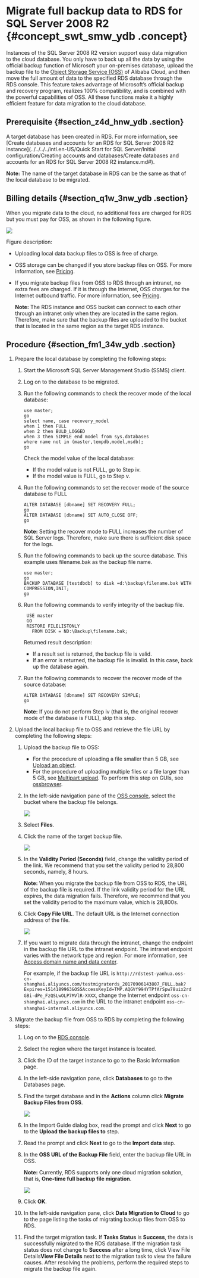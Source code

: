 # Migrate full backup data to RDS for SQL Server 2008 R2 {#concept_swt_smw_ydb .concept}

Instances of the SQL Server 2008 R2 version support easy data migration to the cloud database. You only have to back up all the data by using the official backup function of Microsoft your on-premises database, upload the backup file to the [Object Storage Service \(OSS\)](https://www.alibabacloud.com/help/doc-detail/31817.htm) of Alibaba Cloud, and then move the full amount of data to the specified RDS database through the RDS console. This feature takes advantage of Microsoft’s official backup and recovery program, realizes 100% compatibility, and is combined with the powerful capabilities of OSS. All these functions make it a highly efficient feature for data migration to the cloud database.

## Prerequisite {#section_z4d_hnw_ydb .section}

A target database has been created in RDS. For more information, see [Create databases and accounts for an RDS for SQL Server 2008 R2 instance](../../../../intl.en-US/Quick Start for SQL Server/Initial configuration/Creating accounts and databases/Create databases and accounts for an RDS for SQL Server 2008 R2 instance.md#).

**Note:** The name of the target database in RDS can be the same as that of the local database to be migrated.

## Billing details {#section_q1w_3nw_ydb .section}

When you migrate data to the cloud, no additional fees are charged for RDS but you must pay for OSS, as shown in the following figure.

![](http://static-aliyun-doc.oss-cn-hangzhou.aliyuncs.com/assets/img/7997/15656793824362_en-US.png)

Figure description:

-   Uploading local data backup files to OSS is free of charge.
-   OSS storage can be changed if you store backup files on OSS. For more information, see [Pricing](https://www.alibabacloud.com/product/oss?spm=a3c0i.7990255.247275.8.7a40749en97oY9#pricing).
-   If you migrate backup files from OSS to RDS through an intranet, no extra fees are charged. If it is through the Internet, OSS charges for the Internet outbound traffic. For more information, see [Pricing](https://www.alibabacloud.com/product/oss?spm=a3c0i.7990255.247275.8.7a40749en97oY9#pricing).

    **Note:** The RDS instance and OSS bucket can connect to each other through an intranet only when they are located in the same region. Therefore, make sure that the backup files are uploaded to the bucket that is located in the same region as the target RDS instance.


## Procedure {#section_fm1_34w_ydb .section}

1.  Prepare the local database by completing the following steps:
    1.  Start the Microsoft SQL Server Management Studio \(SSMS\) client.
    2.  Log on to the database to be migrated.
    3.  Run the following commands to check the recover mode of the local database:

        ``` {#codeblock_n8m_hkx_75s}
        use master;
        go
        select name, case recovery_model
        when 1 then FULL
        when 2 then BULD_LOGGED
        when 3 then SIMPLE end model from sys.databases
        where name not in (master,tempdb,model,msdb);
        go
        ```

        Check the model value of the local database:

        -   If the model value is not FULL, go to Step iv.
        -   If the model value is FULL, go to Step v.
    4.  Run the following commands to set the recover mode of the source database to FULL 

        ``` {#codeblock_9n8_bzu_pws}
        ALTER DATABASE [dbname] SET RECOVERY FULL;
        go
        ALTER DATABASE [dbname] SET AUTO_CLOSE OFF;
        go
        ```

        **Note:** Setting the recover mode to FULL increases the number of SQL Server logs. Therefore, make sure there is sufficient disk space for the logs.

    5.  Run the following commands to back up the source database. This example uses filename.bak as the backup file name.

        ``` {#codeblock_cp6_4lm_wcf}
        use master;
        go
        BACKUP DATABASE [testdbdb] to disk =d:\backup\filename.bak WITH COMPRESSION,INIT;
        go
        ```

    6.  Run the following commands to verify integrity of the backup file.

        ``` {#codeblock_09w_lt1_zwh}
         USE master
         GO
         RESTORE FILELISTONLY 
           FROM DISK = ND:\Backup\filename.bak;
        ```

        Returned result description:

        -   If a result set is returned, the backup file is valid.
        -   If an error is returned, the backup file is invalid. In this case, back up the database again.
    7.  Run the following commands to recover the recover mode of the source database:

        ``` {#codeblock_hrk_6sk_wj3}
        ALTER DATABASE [dbname] SET RECOVERY SIMPLE;
        go
        ```

        **Note:** If you do not perform Step iv \(that is, the original recover mode of the database is FULL\), skip this step.

2.  Upload the local backup file to OSS and retrieve the file URL by completing the following steps:
    1.  Upload the backup file to OSS:
        -   For the procedure of uploading a file smaller than 5 GB, see [Upload an object](https://www.alibabacloud.com/help/doc-detail/31886.htm).
        -   For the procedure of uploading multiple files or a file larger than 5 GB, see [Multipart upload](https://www.alibabacloud.com/help/doc-detail/31850.htm). To perform this step on GUIs, see [ossbrowser](https://www.alibabacloud.com/help/doc-detail/61872.htm).
    2.  In the left-side navigation pane of the [OSS console](https://oss.console.aliyun.com/), select the bucket where the backup file belongs.

        ![](http://static-aliyun-doc.oss-cn-hangzhou.aliyuncs.com/assets/img/7997/15656793834363_en-US.png)

    3.  Select **Files**.
    4.  Click the name of the target backup file.

        ![](http://static-aliyun-doc.oss-cn-hangzhou.aliyuncs.com/assets/img/7997/15656793834364_en-US.png)

    5.  In the **Validity Period \(Seconds\)** field, change the validity period of the link. We recommend that you set the validity period to 28,800 seconds, namely, 8 hours.

        **Note:** When you migrate the backup file from OSS to RDS, the URL of the backup file is required. If the link validity period for the URL expires, the data migration fails. Therefore, we recommend that you set the validity period to the maximum value, which is 28,800s.

    6.  Click **Copy File URL**. The default URL is the Internet connection address of the file.

        ![](http://static-aliyun-doc.oss-cn-hangzhou.aliyuncs.com/assets/img/7997/15656793834365_en-US.png)

    7.  If you want to migrate data through the intranet, change the endpoint in the backup file URL to the intranet endpoint. The intranet endpoint varies with the network type and region. For more information, see [Access domain name and data center](https://www.alibabacloud.com/help/doc-detail/31837.htm).

        For example, if the backup file URL is `http://rdstest-yanhua.oss-cn-shanghai.aliyuncs.com/testmigraterds_20170906143807_FULL.bak?Expires=1514189963&OSSAccessKeyId=TMP.AQGVf994YTPfArSpw78uix2rdGBi-dPe_FzQSLwOLP7MVlR-XXXX`, change the Internet endpoint `oss-cn-shanghai.aliyuncs.com` in the URL to the intranet endpoint `oss-cn-shanghai-internal.aliyuncs.com`.

3.  Migrate the backup file from OSS to RDS by completing the following steps:
    1.  Log on to the [RDS console](https://rds.console.aliyun.com/).
    2.  Select the region where the target instance is located.
    3.  Click the ID of the target instance to go to the Basic Information page.
    4.  In the left-side navigation pane, click **Databases** to go to the Databases page.
    5.  Find the target database and in the **Actions** column click **Migrate Backup Files from OSS**.

        ![](http://static-aliyun-doc.oss-cn-hangzhou.aliyuncs.com/assets/img/7997/15656793834366_en-US.png)

    6.  In the Import Guide dialog box, read the prompt and click **Next** to go to the **Upload the backup files to** step.
    7.  Read the prompt and click **Next** to go to the **Import data** step.
    8.  In the **OSS URL of the Backup File** field, enter the backup file URL in OSS.

        **Note:** Currently, RDS supports only one cloud migration solution, that is, **One-time full backup file migration**.

        ![](http://static-aliyun-doc.oss-cn-hangzhou.aliyuncs.com/assets/img/7997/15656793834367_en-US.png)

    9.  Click **OK**.
    10. In the left-side navigation pane, click **Data Migration to Cloud** to go to the page listing the tasks of migrating backup files from OSS to RDS.
    11. Find the target migration task. If **Tasks Status** is **Success**, the data is successfully migrated to the RDS database. If the migration task status does not change to **Success** after a long time, click View File Details**View File Details** next to the migration task to view the failure causes. After resolving the problems, perform the required steps to migrate the backup file again.

